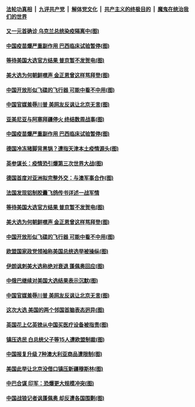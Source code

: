 

####  [法轮功真相](../../../../basic/blob/master/README.md?t=11102302) &nbsp;|&nbsp; [九评共产党](../../../../9ping.md/blob/master/README.md?t=11102302) &nbsp;|&nbsp; [解体党文化](../../../../jtdwh.md/blob/master/README.md?t=11102302)  &nbsp;|&nbsp; [共产主义的终极目的](../../../../gczydzjmd.md/blob/master/README.md?t=11102302) &nbsp;|&nbsp; [魔鬼在统治我们的世界](../../../../mgztzwmdsj.md/blob/master/README.md?t=11102302) 

#### [又一元首确诊 乌克兰总统染疫隔离中(图)](../pages/p9/952081.md?t=11102302) 

#### [中国疫苗爆严重副作用 巴西临床试验暂停(图)](../pages/p9/952039.md?t=11102302) 

#### [等待美国大选官方结果 普京暂不发贺电(图)](../pages/p9/951969.md?t=11102302) 

#### [美大选为何朝鲜噤声 金正恩曾这样骂拜登(图)](../pages/p9/951876.md?t=11102302) 

#### [中国开放形似飞碟的飞行器 可能中看不中用(图)](../pages/p9/951916.md?t=11102302) 

#### [中国官媒羞辱川普 美网友反讽让北京无言(图)](../pages/p9/951867.md?t=11102302) 

#### [亚美尼亚与阿塞拜疆停火 终结数周战事(图)](../pages/p9/952082.md?t=11102302) 

#### [中国疫苗爆严重副作用 巴西临床试验暂停(图)](../pages/p9/952039.md?t=11102302) 

#### [德国冷冻猪脚背黑锅？遭指天津本土疫情源头(图)](../pages/p9/951958.md?t=11102302) 

#### [英参谋长：疫情恐引爆第三次世界大战(图)](../pages/p9/951955.md?t=11102302) 

#### [德国首度对亚洲拟完整外交：与澳军事合作(图)](../pages/p9/952000.md?t=11102302) 

#### [法国发现铝制胶囊飞鸽传书详述一战军情](../pages/p9/951983.md?t=11102302) 

#### [等待美国大选官方结果 普京暂不发贺电(图)](../pages/p9/951969.md?t=11102302) 

#### [美大选为何朝鲜噤声 金正恩曾这样骂拜登(图)](../pages/p9/951876.md?t=11102302) 

#### [中国开放形似飞碟的飞行器 可能中看不中用(图)](../pages/p9/951916.md?t=11102302) 

#### [欧盟国家政党领袖称美国总统选举被操纵(图)](../pages/p9/951912.md?t=11102302) 

#### [伊朗讽刺美大选称绝对衰退 蓬佩奥回应(图)](../pages/p9/951911.md?t=11102302) 

#### [中俄巴继续对美国大选结果表示沉默(图)](../pages/p9/951910.md?t=11102302) 

#### [中国官媒羞辱川普 美网友反讽让北京无言(图)](../pages/p9/951867.md?t=11102302) 

#### [这次大选 美国的两个邻国首脑表态迥异(图)](../pages/p9/951869.md?t=11102302) 

#### [英国花上亿英镑从中国买医疗设备被指责(图)](../pages/p9/951837.md?t=11102302) 

#### [镇压选民 白总统父子等15人遭欧盟制裁(图)](../pages/p9/951832.md?t=11102302) 

#### [中国报复升级 7种澳大利亚商品遭限制(图)](../pages/p9/951830.md?t=11102302) 

#### [美国此举让北京没借口镇压新疆穆斯林(图)](../pages/p9/951766.md?t=11102302) 

#### [中巴合谋 印军：恐爆更大规模冲突(图)](../pages/p9/951769.md?t=11102302) 

#### [中国战狼记者讽蓬佩奥 却反遭各国围剿(图)](../pages/p9/951755.md?t=11102302) 

